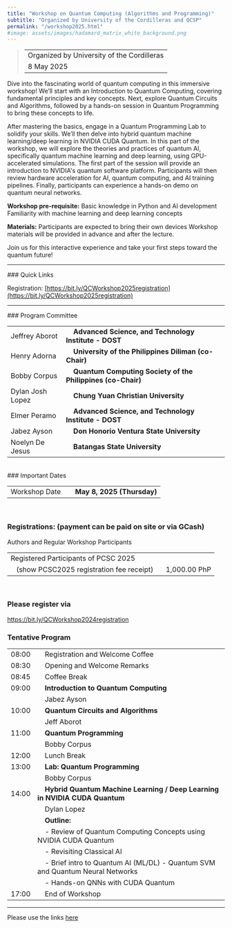 ```yaml
---
title: "Workshop on Quantum Computing (Algorithms and Programming)"
subtitle: "Organized by University of the Cordilleras and QCSP"
permalink: "/workshop2025.html"
#image: assets/images/hadamard_matrix_white_background.png
---
```


<blockquote>
<table>
<tr><td>Organized by University of the Cordilleras</td></tr>
<tr><td>8 May 2025</td></tr>
</table>
</blockquote>

Dive into the fascinating world of quantum computing in this immersive workshop! We’ll start with an Introduction to Quantum Computing, covering fundamental principles and key concepts. Next, explore Quantum Circuits and Algorithms, followed by a hands-on session in Quantum Programming to bring these concepts to life.

After mastering the basics, engage in a Quantum Programming Lab to solidify your skills. We’ll then delve into hybrid quantum machine learning/deep learning in NVIDIA CUDA Quantum. In this part of the workshop, we will explore the theories and practices of quantum AI, specifically quantum machine learning and deep learning, using GPU-accelerated simulations. The first part of the session will provide an introduction to NVIDIA's quantum software platform. Participants will then review hardware acceleration for AI, quantum computing, and AI training pipelines. Finally, participants can experience a hands-on demo on quantum neural networks.

<b>Workshop pre-requisite:</b>
Basic knowledge in Python and AI development
Familiarity with machine learning and deep learning concepts

<b>Materials:</b>
Participants are expected to bring their own devices
Workshop materials will be provided in advance and after the lecture.


Join us for this interactive experience and take your first steps toward the quantum future! 

<hr/>
### Quick Links

Registration: [https://bit.ly/QCWorkshop2025registration](https://bit.ly/QCWorkshop2025registration)

<hr/>
### Program Committee
<table>
<tr><td>Jeffrey Aborot</td><td>&nbsp;&nbsp;&nbsp;<b> Advanced Science, and Technology Institute - DOST</b></td></tr>
<tr><td>Henry Adorna</td><td>&nbsp;&nbsp;&nbsp;<b> University of the Philippines Diliman (co-Chair)</b></td></tr>
<tr><td>Bobby Corpus</td><td>&nbsp;&nbsp;&nbsp;<b> Quantum Computing Society of the Philippines (co-Chair)</b></td></tr>
<tr><td>Dylan Josh Lopez</td><td>&nbsp;&nbsp;&nbsp;<b> Chung Yuan Christian University</b></td></tr>
<tr><td>Elmer Peramo</td><td>&nbsp;&nbsp;&nbsp;<b> Advanced Science, and Technology Institute - DOST</b></td></tr>
<tr><td>Jabez Ayson</td><td>&nbsp;&nbsp;&nbsp;<b> Don Honorio Ventura State University</b></td></tr>
<tr><td>Noelyn De Jesus</td><td>&nbsp;&nbsp;&nbsp;<b> Batangas State University</b></td></tr>
</table>
<br/>
### Important Dates
<table>
<tr><td>Workshop Date			</td><td>&nbsp;&nbsp;&nbsp;<b> May 8, 2025 (Thursday)</b></td></tr>
</table>
<br/>

### Registrations: (payment can be paid on site or via GCash)

Authors and Regular Workshop Participants

<table>
<tr><td>Registered Participants of PCSC 2025</td><td></td></tr>
<tr><td>&nbsp;&nbsp;&nbsp;(show PCSC2025 registration fee receipt)</td><td>&nbsp;&nbsp;&nbsp;1,000.00 PhP</td></tr>
</table>

<br/>

### Please register via

<a href="https://bit.ly/QCWorkshop2025registration">https://bit.ly/QCWorkshop2024registration</a>


### Tentative Program
<table valign="top">
<tr><td>08:00</td><td>&nbsp;&nbsp;&nbsp;	Registration and Welcome Coffee</td></tr>
<tr><td>08:30</td><td>&nbsp;&nbsp;&nbsp;	Opening and Welcome Remarks</td></tr>
<tr><td>08:45</td><td>&nbsp;&nbsp;&nbsp;	Coffee Break</td></tr>
<tr><td>09:00</td><td>&nbsp;&nbsp;&nbsp;	<b>Introduction to Quantum Computing</b></td></tr>
<tr><td></td><td>&nbsp;&nbsp;&nbsp;	Jabez Ayson</td></tr>
<tr><td>10:00</td><td>&nbsp;&nbsp;&nbsp;	<b>Quantum Circuits and Algorithms</b></td></tr>
<tr><td></td><td>&nbsp;&nbsp;&nbsp;	Jeff Aborot</td></tr>
<tr><td>11:00</td><td>&nbsp;&nbsp;&nbsp;	<b>Quantum Programming</b></td></tr>
<tr><td></td><td>&nbsp;&nbsp;&nbsp;	Bobby Corpus</td></tr>
<tr><td>12:00</td><td>&nbsp;&nbsp;&nbsp;        Lunch Break	</td></tr>
<tr><td>13:00</td><td>&nbsp;&nbsp;&nbsp;	<b>Lab: Quantum Programming</b></td></tr>
<tr><td></td><td>&nbsp;&nbsp;&nbsp;	Bobby Corpus</td></tr>
<tr><td>14:00</td><td>&nbsp;&nbsp;&nbsp;	<b>Hybrid Quantum Machine Learning / Deep Learning in NVIDIA CUDA Quantum</b></td></tr>
<tr><td></td><td>&nbsp;&nbsp;&nbsp;	Dylan Lopez</td></tr>
<tr><td></td><td>&nbsp;&nbsp;&nbsp;     <b>Outline:</b></td></tr>
<tr><td></td><td>&nbsp;&nbsp;&nbsp;     - Review of Quantum Computing Concepts using NVIDIA CUDA Quantum</td></tr>
<tr><td></td><td>&nbsp;&nbsp;&nbsp;     - Revisiting Classical AI</td></tr>
<tr><td></td><td>&nbsp;&nbsp;&nbsp;     - Brief intro to Quantum AI (ML/DL) - Quantum SVM and Quantum Neural Networks</td></tr>
<tr><td></td><td>&nbsp;&nbsp;&nbsp;     - Hands-on QNNs with CUDA Quantum</td></tr>
 
     
     


<tr><td>17:00</td><td>&nbsp;&nbsp;&nbsp;	End of Workshop</td></tr>
<table>

<hr/>

Please use the links <a href="#quick-links">here</a>
